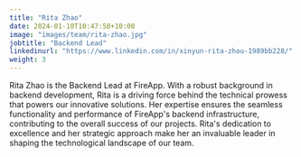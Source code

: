 ```yaml
---
title: "Rita Zhao"
date: 2024-01-10T10:47:58+10:00
image: "images/team/rita-zhao.jpg"
jobtitle: "Backend Lead"
linkedinurl: "https://www.linkedin.com/in/xinyun-rita-zhou-1989bb228/"
weight: 3
---
```


Rita Zhao is the Backend Lead at FireApp. With a robust background in backend development, Rita is a driving force behind the technical prowess that powers our innovative solutions. Her expertise ensures the seamless functionality and performance of FireApp's backend infrastructure, contributing to the overall success of our projects. Rita's dedication to excellence and her strategic approach make her an invaluable leader in shaping the technological landscape of our team.

